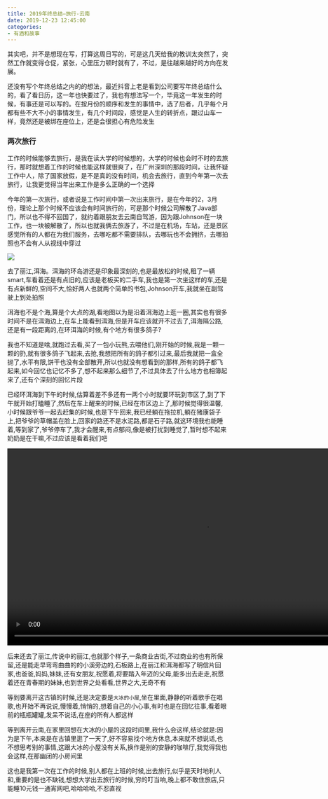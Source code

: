```yaml
---
title: 2019年终总结–旅行-云南
date: 2019-12-23 12:45:00
categories: 
- 有酒和故事
---
```

其实吧，并不是想现在写，打算这周日写的，可是这几天给我的教训太突然了，突然工作就变得仓促，紧张，心里压力顿时就有了，不过，是往越来越好的方向在发展。

还没有写个年终总结之内的的想法，最近抖音上老是看到公司要写年终总结什么的，看了看日历，这一年也快要过了，我也有想法写一个，毕竟这一年发生的时候，有事还是可以写的。在按月份的顺序和发生的事情中，选了后者，几乎每个月都有些不大不小的事情发生，有几个时间段，感觉是人生的转折点，跟过山车一样，竟然还是被绑在座位上，还是会很担心有危险发生



### 两次旅行

工作的时候能够去旅行，是我在读大学的时候想的，大学的时候也会时不时的去旅行，那时就想着工作的时候也能这样就很爽了，在广州深圳的那段时间，让我怀疑工作中人，除了国家放假，是不是真的没有时间，机会去旅行，直到今年第一次去旅行，让我更觉得当年出来工作是多么正确的一个选择

今年的第一次旅行，或者说是工作时间中第一次出来旅行，是在今年的2，3月份，理论上那个时候不应该会有时间旅行的，可是那个时候公司解散了Java部门，所以也不得不回国了，就约着跟朋友去云南自驾游，因为跟Johnson在一块工作，也一块被解散了，所以也就我俩去旅游了，不过是在机场，车站，还是景区感觉所有的人都在为我们服务，去哪吃都不需要排队，去哪玩也不会拥挤，去哪拍照也不会有人从视线中穿过

![](https://blog-anthony.s3-ap-northeast-1.amazonaws.com/blog/copy_20201226190840.jpeg)

去了丽江,洱海。洱海的环岛游还是印象最深刻的,也是最放松的时候,租了一辆smart,车看着还是有点旧的,应该是老板买的二手车,我也是第一次坐这样的车,还是有点新鲜的,空间不大,恰好两人也就两个简单的书包,Johnson开车,我就坐在副驾驶上到处拍照

洱海也不是个海,算是个大点的湖,看地图以为是沿着洱海边上逛一圈,其实也有很多时间不是在洱海边上,在车上能看到洱海,但是开车应该就开不过去了,洱海隔公路,还是有一段距离的,在环洱海的时候,有个地方有很多鸽子?

我也不知道是啥,就跑过去看,买了一包小玩熊,去喂他们,刚开始的时候,我是一颗一颗的扔,就有很多鸽子飞起来,去抢,我想把所有的鸽子都引过来,最后我就把一盒全抛了,水平有限,饼干也没有全部散开,所以也就没有想看到的那样,所有的鸽子都飞起来,如今回忆也记忆不多了,想不起来那么细节了,不过具体去了什么地方也相簿起来了,还有个深刻的回忆片段

已经环洱海到下午的时候,估算着差不多还有一两个小时就要环玩到市区了,到了下午就开始打瞌睡了,然后在车上醒来的时候,已经在市区边上了,那时候觉得很温馨,小时候跟爷爷一起去赶集的时候,也是下午回来,我已经躺在拖拉机,躺在猪康袋子上,把爷爷的草帽盖在脸上,回家的路还不是水泥路,都是石子路,就这环境我也能睡着,等到家了,爷爷停车了,我才会醒来,有点郁闷,像是被打扰到睡觉了,暂时想不起来奶奶是在干嘛,不过应该是看着我们吧

<video width="900" controls>
<source src="https://blog-anthony.s3-ap-northeast-1.amazonaws.com/blog/1.mp4">
</video>

后来还去了丽江,传说中的丽江,也就那个样子,一条商业古街,不过商业的也有所保留,还是能走早弯弯曲曲的的小溪旁边的,石板路上,在丽江和洱海都写了明信片回家,也爸爸,妈妈,妹妹,还有女朋友,祝愿着,将要踏入年迈的父母,能多出去走走,祝愿着还在青春期的妹妹,也到世界之处看看,世界之大,无奇不有

等到要离开这古镇的时候,还是决定要是`大冰的小屋`,坐在里面,静静的听着歌手在唱歌,也开始不再说说,慢慢着,悄悄的,想着自己的小心事,有时也是在回忆往事,看着眼前的瓶瓶罐罐,发呆不说话,在座的所有人都这样

等到离开云南,在家里回想在大冰的小屋的这段时间里,我什么会这样,结论就是:因为是下午,本来是在古镇里逛了一天了,好不容易找个地方休息,本来就不想说话,也不想思考别的事情,这跟大冰的小屋没有关系,换作是别的安静的咖啡厅,我觉得我也会这样,在那幽闭的小房间里

这也是我第一次在工作的时候,别人都在上班的时候,出去旅行,似乎是天时地利人和,重要的是也不缺钱,想想大学出去旅行的时候,穷的叮当响,晚上都不敢住旅店,只能睡10元钱一通宵网吧,哈哈哈哈,不忍直视
